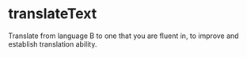 # translateText

Translate from language B to one that you are fluent in, to improve and establish translation ability.
